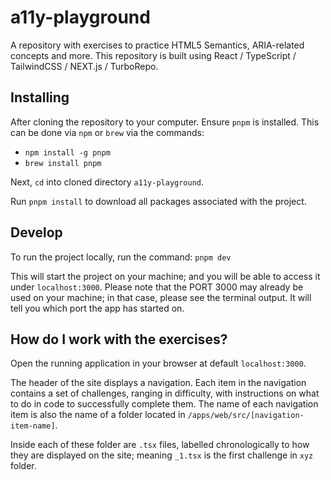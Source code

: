 # a11y-playground

A repository with exercises to practice HTML5 Semantics, ARIA-related concepts and more.
This repository is built using React / TypeScript / TailwindCSS / NEXT.js / TurboRepo.

## Installing

After cloning the repository to your computer. Ensure `pnpm` is installed. This can be
done via `npm` or `brew` via the commands:

- `npm install -g pnpm`
- `brew install pnpm`

Next, `cd` into cloned directory `a11y-playground`.

Run `pnpm install` to download all packages associated with the project.

## Develop

To run the project locally, run the command:
`pnpm dev`

This will start the project on your machine; and you will be able to access it under
`localhost:3000`. Please note that the PORT 3000 may already be used on your machine;
in that case, please see the terminal output. It will tell you which port the app has
started on.

## How do I work with the exercises?

Open the running application in your browser at default `localhost:3000`.

The header of the site displays a navigation. Each item in the navigation contains
a set of challenges, ranging in difficulty, with instructions on what to do in code
to successfully complete them. The name of each navigation item is also the name of a
folder located in `/apps/web/src/[navigation-item-name]`.

Inside each of these folder are `.tsx` files, labelled chronologically to how they are
displayed on the site; meaning `_1.tsx` is the first challenge in `xyz` folder.
